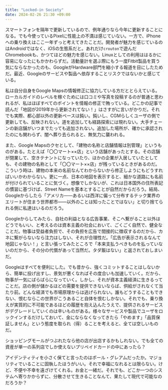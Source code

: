 ```yaml
---
title: "Locked-in Society"
date: 2024-02-26 21:30 +09:00
---
```


スマートフォンを隔年で更新しているので、例年通りなら今年に更新することになる。でも今使っているPixelに性能上の不満は感じていない。一方で、iPhoneへの乗り換えはここ一年ずっと考えてきたことだ。開発者が魅力を感じているのはAndroidではなく、iOSの生態系だと。あれだけ`crouton`で遊んだChromebookも、かつてほどの魅力を感じない。Linuxとしての利用ははるかに容易になったにもかかわらずだ。活動量計を選ぶ際にもう一度Fitbit製品を買う気にならなかったのも、GoogleがHardware部門を縮小する報道を目にしたためだ。最近、Googleのサービスや製品へ依存することリスクではないかと感じている。

私は自分自身をGoogle Mapsの情報修正に協力している方だととらえている。ローカルガイドのレベルを稼ぐためには口コミや写真を投稿するのが普通と思われるが、私はほぼすべてのポイントを情報の修正で賄っている。どこかの記事で読んだ「地図が2019年から更新されてない！」はさすがに言いがかりだ。それでも実際、都心部以外の更新ペースは鈍い。鈍いし、CGMらしくユーザの側で更新しても、反映されない。道を追加しても経路探索には現れない。大手チェーンの新店舗がいつまでたっても追加されない。追加した場所が、確かに承認されたのにも関わらず、闇へ葬り去られると、無気力に襲われる。

また、Google Mapsのクセとして、「建物の名称と店舗情報は別管理」というものがある。たとえば「〇〇マート××店」という店舗があったとする。その店舗が閉業して、空きテナントになっていたり、ほかの企業が入居していたとしても、その建物の名称として「〇〇マート××店」が残っているときがあるのだ。こういう時は、建物の本来の名前なんてわからないから修正しようにもどうすればいいかわからない。更に一点、日本の地図を表示すると、細かな道路にも名前が付けられていることに気づく。想像でしかないが、これは日本国外の住所表記の慣習に基づけば、Street Nameを基本とすることが自然だからだろう。結局、Googleからしたら「アメリカ――あるいは西洋に偏って分布するテック業界のエリートが住まう世界都市――以外のことは知ったことではない」と切り捨てられる側に私達はいるのだろう。

Googleからしてみたら、自社の利益となる広告事業、そこへ繋がること以外はどうでもいい、と考えるのは資本主義の社会において、ごくごく自然で、健全なことだ。物事は受益者負担で、その負担を広告で間接的に徴収するのだから、カネに繋がらないなら注力はしない、それが合理性だ。「広告が表示されるなんて地図じゃない！」と言い張ってみたところで「本来支払うべきものを払っていないのだから、その分の代償があって当然だ。タダ飯はない」と返されておしまいだ。

Googleはすべてを便利にした。でも昔から、強くコミットすることはしないから、簡単に投げ出すし、景気が悪くなればその度合いも加速していく。だから、物事が一気にばらばらになっていく。しかし、それが資本主義経済に生きるってことだ。店の側が儲かるほどの需要を提供できないならば、供給がされなくて当たり前。どんな経済でも市場原理からは逃げられない。誰もどうすることもできない、恨むならこの世界がこうあること自体を恨むしかない。それでも、乗り換えが実質的に不可能であるほどの履歴を抱え込んたうえで、提供されるサービスがデグレードしていくのは辛いものがある。様々なサービスや製品でユーザをロックインするだけしておいて、金にならなくなってきたら「やめます」「品質保証しません」という態度を取られ（得）ることを考えると、全ては空しいものだ。

ショッピングモールがつぶれたなら他の店が出店するかもしれない。でも全ての資産が単一の系列店でしか使えないプリペイドカードの中にあったら？

アイデンティティを小さく保てと言ったのはポール・グレアムだったか。マジョリティでいることに固執したほうがいい。それで幸福になれるとは限らない。けど、不便や不幸を遠ざけてくれる。お金と一緒だ。それでも、どこか一つのシステムへ寄りかからずに、分散させて生きることなんて、果たして現代で可能なのだろうか？
